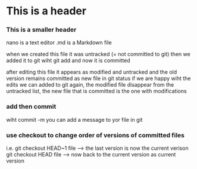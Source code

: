 # This is a header
### This is a smaller header

nano is a text editor
.md is a Markdown file

when we created this file it was untracked (= not committed to git)
then we added it to git wiht git add and now it is committed

after editing this file it appears as modified and untracked and the old version remains committed as new file in git status
if we are happy wiht the edits we can added to git again, the modified file disappear from the untracked list,
the new file that is committed is the one with modifications

### add then commit
wiht commit -m you can add a message to yor file in git

### use checkout to change order of versions of committed files
i.e. git checkout HEAD~1 file --> the last version is now the current verison
git checkout HEAD file --> now back to the current version as current version
